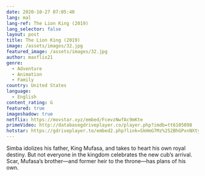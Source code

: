 ```yaml
---
date: 2020-10-27 07:05:40
lang: mal
lang-ref: The Lion King (2019)
lang_selector: false
layout: post
title: The Lion King (2019)
image: /assets/images/32.jpg
featured_image: /assets/images/32.jpg
author: maxflix21
genre:
  - Adventure
  - Animation
  - Family
country: United States
language:
  - English
content_rating: G
featured: true
imageshadow: true
netflix: https://movstar.xyz/embed/FcevzNwfAc9mKte
primeVideo: http://databasegdriveplayer.co/player.php?imdb=tt6105098
hotstar: https://gdriveplayer.to/embed2.php?link=SkHmG7Mz%252BhGPxnNXtyviQAwHJLcff6reKIhHDn9IzZbO3Nmr8GOeEKXMH%252Fz9pNc0qk9gsvShkBQDhh8p25KHB%252FrsZLF%252Bj2OwfdDC6T2qjNPZPxnoFqfW%252B2ZI4BGJb0B6I4LeTOCq95x8zEGuyW2ZEL7IX8C2OFkdg4gqOnx%252BhSPu%252Fo67GvOrXs1J0PU7KwrPs%253D
---
```

Simba idolizes his father, King Mufasa, and takes to heart his own royal destiny. But not everyone in the kingdom celebrates the new cub’s arrival. Scar, Mufasa’s brother—and former heir to the throne—has plans of his own.